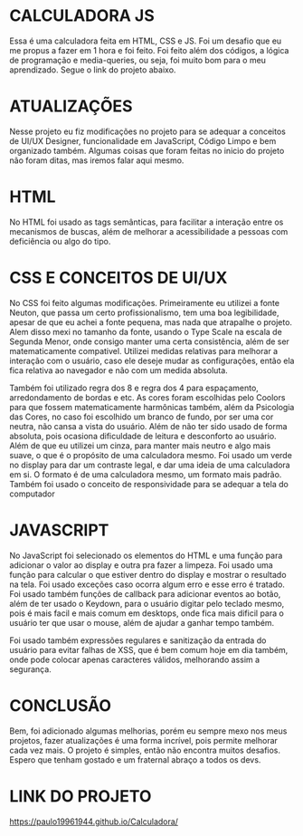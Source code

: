 # CALCULADORA JS

Essa é uma calculadora feita em HTML, CSS e JS. Foi um desafio que eu me propus a fazer em 1 hora e foi feito. Foi feito além dos códigos, a lógica de programação e media-queries, ou seja, foi muito bom para o meu aprendizado. Segue o link do projeto abaixo.

# ATUALIZAÇÕES

Nesse projeto eu fiz modificações no projeto para se adequar a conceitos de UI/UX Designer, funcionalidade em JavaScript, Código Limpo e bem organizado também. Algumas coisas que foram feitas no inicio do projeto não foram ditas, mas iremos falar aqui mesmo.

# HTML

No HTML foi usado as tags semânticas, para facilitar a interação entre os mecanismos de buscas, além de melhorar a acessibilidade a pessoas com deficiência ou algo do tipo.

# CSS E CONCEITOS DE UI/UX

No CSS foi feito algumas modificações. Primeiramente eu utilizei a fonte Neuton, que passa um certo profissionalismo, tem uma boa legibilidade, apesar de que eu achei a fonte pequena, mas nada que atrapalhe o projeto. Alem disso mexi no tamanho da fonte, usando o Type Scale na escala de Segunda Menor, onde consigo manter uma certa consistência, além de ser matematicamente compativel. Utilizei medidas relativas para melhorar a interação com o usuário, caso ele deseje mudar as configurações, então ela fica relativa ao navegador e não com um medida absoluta.

Também foi utilizado regra dos 8 e regra dos 4 para espaçamento, arredondamento de bordas e etc. As cores foram escolhidas pelo Coolors para que fossem matematicamente harmônicas também, além da Psicologia das Cores, no caso foi escolhido um branco de fundo, por ser uma cor neutra, não cansa a vista do usuário. Além de não ter sido usado de forma absoluta, pois ocasiona dificuldade de leitura e desconforto ao usuário. Além de que eu utilizei um cinza, para manter mais neutro e algo mais suave, o que é o propósito de uma calculadora mesmo. Foi usado um verde no display para dar um contraste legal, e dar uma ideia de uma calculadora em si. O formato é de uma calculadora mesmo, um formato mais padrão. Também foi usado o conceito de responsividade para se adequar a tela do computador


# JAVASCRIPT

No JavaScript foi selecionado os elementos do HTML e uma função para adicionar o valor ao display e outra pra fazer a limpeza. Foi usado uma função para calcular o que estiver dentro do display e mostrar o resultado na tela. Foi usado exceções caso ocorra algum erro e esse erro é tratado. Foi usado também funções de callback para adicionar eventos ao botão, além de ter usado o Keydown, para o usuário digitar pelo teclado mesmo, pois é mais facil e mais comum em desktops, onde fica mais dificil para o usuário ter que usar o mouse, além de ajudar a ganhar tempo também.

Foi usado também expressões regulares e sanitização da entrada do usuário para evitar falhas de XSS, que é bem comum hoje em dia também, onde pode colocar apenas caracteres válidos, melhorando assim a segurança.


# CONCLUSÃO

Bem, foi adicionado algumas melhorias, porém eu sempre mexo nos meus projetos, fazer atualizações é uma forma incrível, pois permite melhorar cada vez mais. O projeto é simples, então não encontra muitos desafios. Espero que tenham gostado e um fraternal abraço a todos os devs.

# LINK DO PROJETO
https://paulo19961944.github.io/Calculadora/
